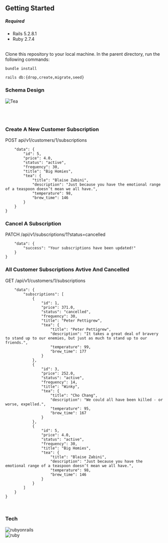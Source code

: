 ## Getting Started

##### Required
- Rails 5.2.8.1
- Ruby 2.7.4
<br>
Clone this repository to your local machine.
In the parent directory, run the following commands: <br>

``` bundle install ``` <br>

``` rails db:{drop,create,migrate,seed} ```


### Schema Design

![Tea](https://user-images.githubusercontent.com/105073232/221037128-0c7776b8-ec32-4384-9b80-fcdf87af89b4.jpg)

<br>
<br>

### Create A New Customer Subscription
POST api/v1/customers/1/subscriptions
<br>
``` {
    "data": {
        "id": 5,
        "price": 4.0,
        "status": "active",
        "frequency": 30,
        "title": "Big Homies",
        "tea": {
            "title": "Blaise Zabini",
            "description": "Just because you have the emotional range of a teaspoon doesn’t mean we all have.",
            "temperature": 98,
            "brew_time": 146
        }
    }
}
```




### Cancel A Subscription
PATCH /api/v1/subscriptions/1?status=cancelled
<br>
``` {
    "data": {
        "success": "Your subscriptions have been updated!"
    }
}
```

### All Customer Subscriptions Avtive And Cancelled
GET /api/v1/customers/1/subscriptions
<br>
``` {
    "data": {
        "subscriptions": [
            {
                "id": 1,
                "price": 371.0,
                "status": "cancelled",
                "frequency": 30,
                "title": "Peter Pettigrew",
                "tea": {
                    "title": "Peter Pettigrew",
                    "description": "It takes a great deal of bravery to stand up to our enemies, but just as much to stand up to our friends.",
                    "temperature": 99,
                    "brew_time": 177
                }
            },
            {
                "id": 3,
                "price": 252.0,
                "status": "active",
                "frequency": 14,
                "title": "Winky",
                "tea": {
                    "title": "Cho Chang",
                    "description": "We could all have been killed - or worse, expelled.",
                    "temperature": 95,
                    "brew_time": 167
                }
            },
            {
                "id": 5,
                "price": 4.0,
                "status": "active",
                "frequency": 30,
                "title": "Big Homies",
                "tea": {
                    "title": "Blaise Zabini",
                    "description": "Just because you have the emotional range of a teaspoon doesn’t mean we all have.",
                    "temperature": 98,
                    "brew_time": 146
                }
            }
        ]
    }
}
```
<br>

### Tech
![rubyonrails](https://img.shields.io/badge/Ruby-100000?style=for-the-badge&logo=rubyonrails&logoColor=cc0000&labelColor=000000&color=000000)
<br>
![ruby](https://img.shields.io/badge/Ruby-100000?style=for-the-badge&logo=Ruby&logoColor=cc0000&labelColor=000000&color=000000)
